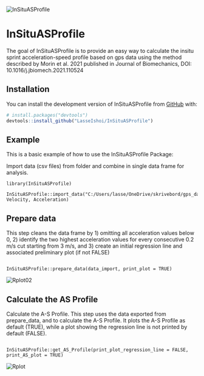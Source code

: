 ![InSituASProfile](https://user-images.githubusercontent.com/98103290/153732197-a9744cff-857e-40d2-bfcc-05ecba893076.png)


<!-- README.md is generated from README.Rmd. Please edit that file -->

# InSituASProfile

<!-- badges: start -->
<!-- badges: end -->

The goal of InSituASProfile is to provide an easy way to calculate the
insitu sprint acceleration-speed profile based on gps data using the
method described by Morin et al. 2021 published in Journal of
Biomechanics, DOI: 10.1016/j.jbiomech.2021.110524

## Installation

You can install the development version of InSituASProfile from
[GitHub](https://github.com/) with:

``` r
# install.packages("devtools")
devtools::install_github("LasseIshoi/InSituASProfile")
```

## Example

This is a basic example of how to use the InSituASProfile Package:

Import data (csv files) from folder and combine in single data frame for analysis. 

``` import
library(InSituASProfile)

InSituASProfile::import_data("C:/Users/lasse/OneDrive/skrivebord/gps_data", Velocity, Acceleration)

```

## Prepare data

This step cleans the data frame by 1) omitting all acceleration
values below 0, 2) identify the two highest acceleration values for every 
consecutive 0.2 m/s cut starting from 3 m/s, and 3) create an initial 
regression line and associated preliminary plot (if not FALSE) 

```prepare

InSituASProfile::prepare_data(data_import, print_plot = TRUE)

```
![Rplot02](https://user-images.githubusercontent.com/98103290/153776863-77a42576-c98c-44f1-8ff5-5092a7d855b4.png)

## Calculate the AS Profile

Calculate the A-S Profile. This step uses the data exported from prepare_data,
and to calculate the A-S Profile. It plots the A-S Profile as default (TRUE), 
while a plot showing the regression line is not printed by default (FALSE).

```ASProfile

InSituASProfile::get_AS_Profile(print_plot_regression_line = FALSE, print_AS_plot = TRUE)

```
![Rplot](https://user-images.githubusercontent.com/98103290/153776728-18932f12-7c8e-4007-9def-ecccab2a6940.png)
